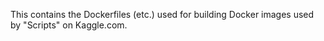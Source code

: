 This contains the Dockerfiles (etc.) used for building Docker images used by "Scripts" on Kaggle.com.